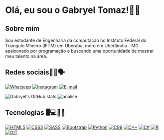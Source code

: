# Olá, eu sou o Gabryel Tomaz!👋👋

## Sobre mim

Sou estudante de Engenharia da computação no Instituto Federal do Triangulo Mineiro (IFTM) em Uberaba, moro em Uberlândia - MG apaixonado por programação e buscando uma oportunidade de mostrar meu talento na área.


## Redes sociais📱📧🗣️

[![Whatsapp](https://img.shields.io/badge/WhatsApp-25D366?style=for-the-badge&logo=whatsapp&logoColor=white)](https://api.whatsapp.com/send?phone=5534996632010)
[![Instagram](https://img.shields.io/badge/Instagram-E4405F?style=for-the-badge&logo=instagram&logoColor=white)](https://www.instagram.com/gabryel.tomaz/) 
[![E-mail](https://img.shields.io/badge/Gmail-D14836?style=for-the-badge&logo=gmail&logoColor=white)](https://criarmeulink.com.br/u/1712760949)

![Gabryel's GitHub stats](https://github-readme-stats.vercel.app/api?username=gabryeltomaz&show_icons=true&theme=dracula)
![analise](https://github-readme-stats.vercel.app/api/top-langs/?username=gabryeltomaz&theme=dracula)



## Tecnologias 🖥️💻👨‍💻

[![HTML5](https://img.shields.io/badge/HTML5-E34F26?style=for-the-badge&logo=html5&logoColor=white)](https://www.w3schools.com/tags/tag_doctype.asp)
[![CSS3](https://img.shields.io/badge/CSS3-1572B6?style=for-the-badge&logo=css3&logoColor=white)](https://www.w3schools.com/cssref/index.php)
[![SASS](https://img.shields.io/badge/Sass-CC6699?style=for-the-badge&logo=sass&logoColor=white)](https://sass-lang.com/documentation/)
[![Bootstrap](https://img.shields.io/badge/Bootstrap-563D7C?style=for-the-badge&logo=bootstrap&logoColor=white)](https://getbootstrap.com/docs/4.1/getting-started/introduction/)
[![Python](https://img.shields.io/badge/Python-3776AB?style=for-the-badge&logo=python&logoColor=white)](https://docs.python.org/3/)
[![C99](https://img.shields.io/badge/C-00599C?style=for-the-badge&logo=c&logoColor=white)](https://devdocs.io/c/)
[![C++](https://img.shields.io/badge/C%2B%2B-00599C?style=for-the-badge&logo=c%2B%2B&logoColor=white)](https://devdocs.io/cpp/)
[![C#](https://img.shields.io/badge/C%23-239120?style=for-the-badge&logo=c-sharp&logoColor=white)](https://www.w3schools.com/cs/index.php)
[![R](https://img.shields.io/badge/R-276DC3?style=for-the-badge&logo=r&logoColor=white)](https://www.rdocumentation.org/)
[![GIT](https://img.shields.io/badge/GIT-E44C30?style=for-the-badge&logo=git&logoColor=white)](https://git-scm.com/doc)

